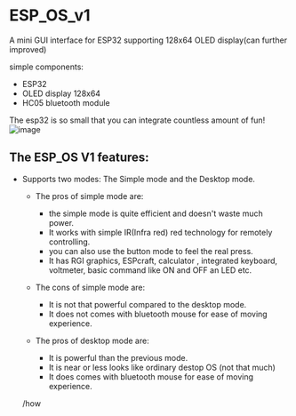 # ESP_OS_v1
A mini GUI interface for ESP32 supporting 128x64 OLED display(can further improved)

simple components:
* ESP32
* OLED display 128x64
* HC05 bluetooth module

The esp32 is so small that you can integrate countless amount of fun!
![image](https://user-images.githubusercontent.com/75715998/116811626-f0828980-ab67-11eb-996d-59545eb303b3.png)

## The ESP_OS V1 features:
* Supports two modes:
  The Simple mode and
  the Desktop mode.
  * The pros of simple mode are:
    * the simple mode is quite efficient and doesn't waste much power.
    * It works with simple IR(Infra red) red technology for remotely controlling.
    * you can also use the button mode to feel the real press.
    * It has RGI graphics, ESPcraft, calculator , integrated keyboard, voltmeter, basic command like ON and OFF an LED etc.
  
  * The cons of simple mode are:
    * It is not that powerful compared to the desktop mode.
    * It does not comes with bluetooth mouse for ease of moving experience.

  * The pros of desktop mode are:
    * It is powerful than the previous mode.
    * It is near or less looks like ordinary destop OS (not that much) 
    * It does  comes with bluetooth mouse for ease of moving experience.
   
   
  /how 

